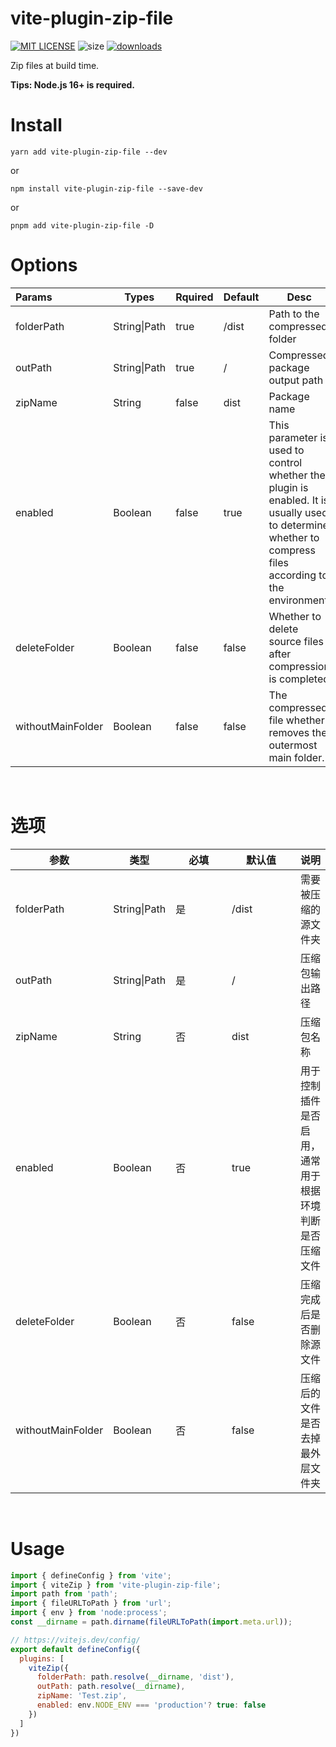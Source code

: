 # vite-plugin-zip-file

[![MIT LICENSE](https://img.shields.io/badge/LICENSE-MIT-green)](./LICENSE)
 ![size](https://img.shields.io/bundlephobia/min/vite-plugin-zip-file)
[![downloads](https://img.shields.io/npm/dw/vite-plugin-zip-file)](https://www.npmjs.com/package/vite-plugin-zip-file)

Zip files at build time.

**Tips: Node.js 16+ is required.**

# Install

```
yarn add vite-plugin-zip-file --dev
```

or

```
npm install vite-plugin-zip-file --save-dev
```

or

```
pnpm add vite-plugin-zip-file -D
```

# Options


| Params            | Types        | Rquired | Default | Desc                                                         |
| :---------------- | ------------ | ------- | ------- | ------------------------------------------------------------ |
| folderPath        | String\|Path | true    | /dist   | Path to the compressed folder                                |
| outPath           | String\|Path | true    | /       | Compressed package output path                               |
| zipName           | String       | false   | dist    | Package name                                                 |
| enabled           | Boolean      | false   | true    | This parameter is used to control whether the plugin is enabled. It is usually used to determine whether to compress files according to the environment |
| deleteFolder      | Boolean      | false   | false   | Whether to delete source files after compression is completed |
| withoutMainFolder | Boolean      | false   | false   | The compressed file whether removes the outermost main folder. |

<br />

# 选项

<table>
  <thead>
    <tr>
      <th>参数</th>
      <th>类型</th>
      <th width="75">必填</th>
      <th width="95">默认值</th>
      <th>说明</th>
    </tr>
  </thead>
  <tbody>
    <tr>
      <td>folderPath</td>
      <td>String|Path</td>
      <td>是</td>
      <td>/dist</td>
      <td>需要被压缩的源文件夹</td>
    </tr>
    <tr>
      <td>outPath</td>
      <td>String|Path</td>
      <td>是</td>
      <td>/</td>
      <td>压缩包输出路径</td>
    </tr>
    <tr>
      <td>zipName</td>
      <td>String</td>
      <td>否</td>
      <td>dist</td>
      <td>压缩包名称</td>
    </tr>
    <tr>
      <td>enabled</td>
      <td>Boolean</td>
      <td>否</td>
      <td>true</td>
      <td>用于控制插件是否启用， 通常用于根据环境判断是否压缩文件</td>
    </tr>
    <tr>
      <td>deleteFolder</td>
      <td>Boolean</td>
      <td>否</td>
      <td>false</td>
      <td>压缩完成后是否删除源文件</td>
    </tr>
    <tr>
      <td>withoutMainFolder</td>
      <td>Boolean</td>
      <td>否</td>
      <td>false</td>
      <td>压缩后的文件是否去掉最外层文件夹</td>
    </tr>
  </tbody>
</table>

<br />

# Usage

```javascript
import { defineConfig } from 'vite';
import { viteZip } from 'vite-plugin-zip-file';
import path from 'path';
import { fileURLToPath } from 'url';
import { env } from 'node:process';
const __dirname = path.dirname(fileURLToPath(import.meta.url));

// https://vitejs.dev/config/
export default defineConfig({
  plugins: [
    viteZip({
      folderPath: path.resolve(__dirname, 'dist'),
      outPath: path.resolve(__dirname),
      zipName: 'Test.zip',
      enabled: env.NODE_ENV === 'production'? true: false
    })
  ]
})
```